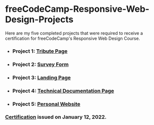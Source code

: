﻿# freeCodeCamp-Responsive-Web-Design-Projects 
 
 Here are my five completed projects that were required to receive a certification for freeCodeCamp's Responsive Web Design Course.
 
 - ### Project 1: [Tribute Page](https://github.com/Zsunnyfc1/freeCodeCamp-Responsive-Web-Design-Projects/tree/main/tribute-page) 

- ### Project 2: [Survey Form](https://github.com/Zsunnyfc1/freeCodeCamp-Responsive-Web-Design-Projects/tree/main/survey-form) 

- ### Project 3: [Landing Page](https://github.com/Zsunnyfc1/freeCodeCamp-Responsive-Web-Design-Projects/tree/main/product-landing-page)

- ### Project 4: [Technical Documentation Page](https://github.com/Zsunnyfc1/freeCodeCamp-Responsive-Web-Design-Projects/tree/main/technical-documentation-page)

- ### Project 5: [Personal Website](https://github.com/Zsunnyfc1/freeCodeCamp-Responsive-Web-Design-Projects/tree/main/personal-portfolio-webpage)

### [Certification](https://www.freecodecamp.org/certification/zsunnyfc1/responsive-web-design) issued on January 12, 2022.
